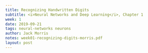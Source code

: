 ```yaml
---
title: Recognizing Handwritten Digits
subtitle: <i>Neural Networks and Deep Learning</i>, Chapter 1
week: 1
date: 2019-09-21
tags: neural-networks neurons
author: Jack Morris
notes: week01-recognizing-digits-morris.pdf
layout: post
---
```

